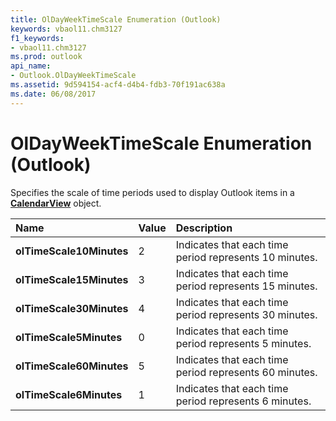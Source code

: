 ```yaml
---
title: OlDayWeekTimeScale Enumeration (Outlook)
keywords: vbaol11.chm3127
f1_keywords:
- vbaol11.chm3127
ms.prod: outlook
api_name:
- Outlook.OlDayWeekTimeScale
ms.assetid: 9d594154-acf4-d4b4-fdb3-70f191ac638a
ms.date: 06/08/2017
---
```



# OlDayWeekTimeScale Enumeration (Outlook)

Specifies the scale of time periods used to display Outlook items in a  **[CalendarView](Outlook.CalendarView.md)** object.



|**Name**|**Value**|**Description**|
|:-----|:-----|:-----|
| **olTimeScale10Minutes**|2|Indicates that each time period represents 10 minutes.|
| **olTimeScale15Minutes**|3|Indicates that each time period represents 15 minutes.|
| **olTimeScale30Minutes**|4|Indicates that each time period represents 30 minutes.|
| **olTimeScale5Minutes**|0|Indicates that each time period represents 5 minutes.|
| **olTimeScale60Minutes**|5|Indicates that each time period represents 60 minutes.|
| **olTimeScale6Minutes**|1|Indicates that each time period represents 6 minutes.|

